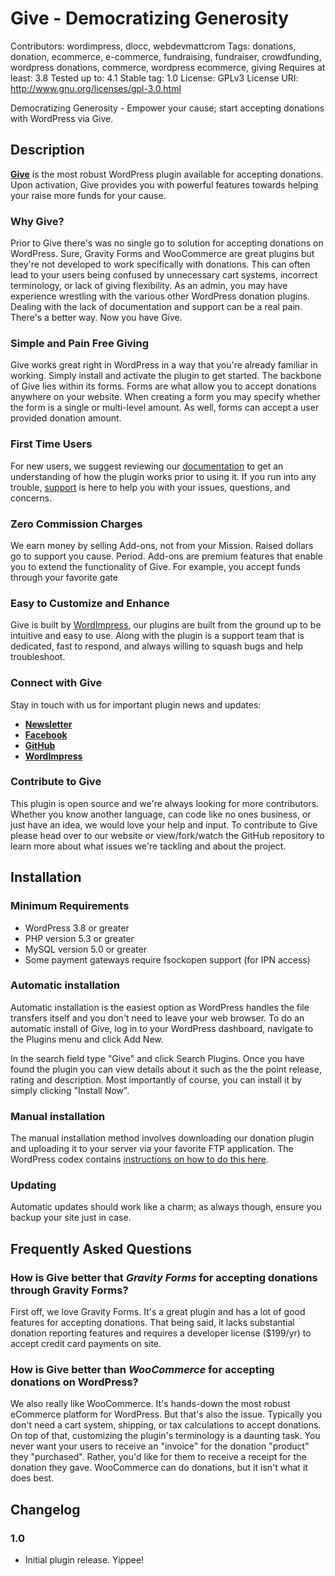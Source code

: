 # Give - Democratizing Generosity #
Contributors: wordimpress, dlocc, webdevmattcrom
Tags: donations, donation, ecommerce, e-commerce, fundraising, fundraiser, crowdfunding, wordpress donations, commerce, wordpress ecommerce, giving
Requires at least: 3.8
Tested up to: 4.1
Stable tag: 1.0
License: GPLv3
License URI: http://www.gnu.org/licenses/gpl-3.0.html

Democratizing Generosity - Empower your cause; start accepting donations with WordPress via Give.

## Description ##

**[Give](https://givewp.com "Visit the the Give website")** is the most robust WordPress plugin available for accepting donations. Upon activation, Give provides you with powerful features  towards helping your raise more funds for your cause.

### Why Give? ###

Prior to Give there's was no single go to solution for accepting donations on WordPress. Sure, Gravity Forms and WooCommerce are great plugins but they're not developed to work specifically with donations. This can often lead to your users being confused by unnecessary cart systems, incorrect terminology, or lack of giving flexibility. As an admin, you may have experience wrestling with the various other WordPress donation plugins. Dealing with the lack of documentation and support can be a real pain. There's a better way. Now you have Give.

### Simple and Pain Free Giving ###

Give works great right in WordPress in a way that you're already familiar in working. Simply install and activate the plugin to get started. The backbone of Give lies within its forms. Forms are what allow you to accept donations anywhere on your website. When creating a form you may specify whether the form is a single or multi-level amount. As well, forms can accept a user provided donation amount.

### First Time Users ###

For new users, we suggest reviewing our [documentation](https://givewp.com/documentation "Visit the Give docs") to get an understanding of how the plugin works prior to using it. If you run into any trouble, [support](https://givewp.com/support "Visit the Give support page") is here to help you with your issues, questions, and concerns.

### Zero Commission Charges ###

We earn money by selling Add-ons, not from your Mission. Raised dollars go to support you cause. Period. Add-ons are premium features that enable you to extend the functionality of Give. For example, you accept funds through your favorite gate

### Easy to Customize and Enhance ###

Give is built by [WordImpress](http://wordimpress.com "Visit the the developers of Give - WordImpress"), our plugins are built from the ground up to be intuitive and easy to use. Along with the plugin is a support team that is dedicated, fast to respond, and always willing to squash bugs and help troubleshoot.

### Connect with Give ###

Stay in touch with us for important plugin news and updates:

* **[Newsletter](http://eepurl.com/bggG99 "Subscribe via MailChimp")**
* **[Facebook](http://facebook.com/wpgive "Visit the Give on Facebook")**
* **[GitHub](https://github.com/WordImpress/Give "Visit the the developers of Give - WordImpress")**
* **[WordImpress](http://wordimpress.com "Visit the the developers of Give - WordImpress")**

### Contribute to Give ###

This plugin is open source and we're always looking for more contributors. Whether you know another language, can code like no ones business, or just have an idea, we would love your help and input. To contribute to Give please head over to our website or view/fork/watch the GitHub repository to learn more about what issues we're tackling and about the project.

## Installation ##

### Minimum Requirements ###

* WordPress 3.8 or greater
* PHP version 5.3 or greater
* MySQL version 5.0 or greater
* Some payment gateways require fsockopen support (for IPN access)

### Automatic installation ###

Automatic installation is the easiest option as WordPress handles the file transfers itself and you don't need to leave your web browser. To do an automatic install of Give, log in to your WordPress dashboard, navigate to the Plugins menu and click Add New.

In the search field type "Give" and click Search Plugins. Once you have found the plugin you can view details about it such as the the point release, rating and description. Most importantly of course, you can install it by simply clicking "Install Now".

### Manual installation ###

The manual installation method involves downloading our donation plugin and uploading it to your server via your favorite FTP application. The WordPress codex contains [instructions on how to do this here](http://codex.wordpress.org/Managing_Plugins#Manual_Plugin_Installation).

### Updating ###

Automatic updates should work like a charm; as always though, ensure you backup your site just in case.

## Frequently Asked Questions ##

### How is Give better that *Gravity Forms* for accepting donations through Gravity Forms? ###

First off, we love Gravity Forms. It's a great plugin and has a lot of good features for accepting donations. That being said, it lacks substantial donation reporting features and requires a developer license ($199/yr) to accept credit card payments on site.

### How is Give better than *WooCommerce* for accepting donations on WordPress? ###

We also really like WooCommerce. It's hands-down the most robust eCommerce platform for WordPress. But that's also the issue. Typically you don't need a cart system, shipping, or tax calculations to accept donations. On top of that, customizing the plugin's terminology is a daunting task. You never want your users to receive an "invoice" for the donation "product" they "purchased". Rather, you'd like for them to receive a receipt for the donation they gave. WooCommerce can do donations, but it isn't what it does best.

## Changelog ##

### 1.0 ###

* Initial plugin release. Yippee!

